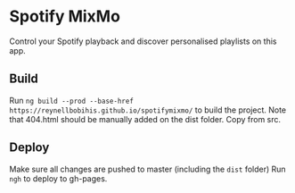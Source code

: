 # Spotify MixMo

Control your Spotify playback and discover personalised playlists on this app.

## Build

Run `ng build --prod --base-href https://reynellbobihis.github.io/spotifymixmo/` to build the project.
Note that 404.html should be manually added on the dist folder. Copy from src.

## Deploy

Make sure all changes are pushed to master (including the `dist` folder)
Run `ngh` to deploy to gh-pages.
